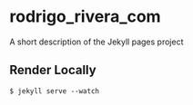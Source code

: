 # rodrigo_rivera_com

A short description of the Jekyll pages project

## Render Locally

    $ jekyll serve --watch

